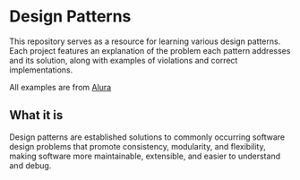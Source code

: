 # Design Patterns

This repository serves as a resource for learning various design patterns. Each project features an explanation of the problem each pattern addresses and its solution, along with examples of violations and correct implementations.

All examples are from [Alura](https://www.alura.com.br/) 

## What it is

Design patterns are established solutions to commonly occurring software design problems that promote consistency, modularity, and flexibility, making software more maintainable, extensible, and easier to understand and debug.